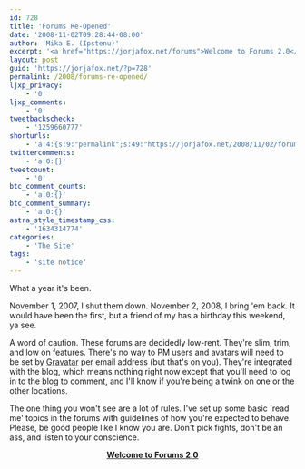 ```yaml
---
id: 728
title: 'Forums Re-Opened'
date: '2008-11-02T09:28:44-08:00'
author: 'Mika E. (Ipstenu)'
excerpt: '<a href="https://jorjafox.net/forums">Welcome to Forums 2.0</a>'
layout: post
guid: 'https://jorjafox.net/?p=728'
permalink: /2008/forums-re-opened/
ljxp_privacy:
    - '0'
ljxp_comments:
    - '0'
tweetbackscheck:
    - '1259660777'
shorturls:
    - 'a:4:{s:9:"permalink";s:49:"https://jorjafox.net/2008/11/02/forums-re-opened/";s:7:"tinyurl";s:25:"http://tinyurl.com/nwrrh3";s:4:"isgd";s:18:"http://is.gd/52Ywq";s:5:"bitly";s:20:"http://bit.ly/6Rjwuz";}'
twittercomments:
    - 'a:0:{}'
tweetcount:
    - '0'
btc_comment_counts:
    - 'a:0:{}'
btc_comment_summary:
    - 'a:0:{}'
astra_style_timestamp_css:
    - '1634314774'
categories:
    - 'The Site'
tags:
    - 'site notice'
---
```


What a year it's been.

November 1, 2007, I shut them down.  November 2, 2008, I bring 'em back.  It would have been the first, but a friend of my has a birthday this weekend, ya see.

A word of caution.  These forums are decidedly low-rent.  They're slim, trim, and low on features.  There's no way to PM users and avatars will need to be set by <a href="http://en.gravatar.com">Gravatar</a> per email address (but that's on you).  They're integrated with the blog, which means nothing right now except that you'll need to log in to the blog to comment, and I'll know if you're being a twink on one or the other locations.

The one thing you won't see are a lot of rules.  I've set up some basic 'read me' topics in the forums with guidelines of how you're expected to behave. Please, be good people like I know you are. Don't pick fights, don't be an ass, and listen to your conscience.

<center><b><a href="https://jorjafox.net/forums">Welcome to Forums 2.0</a></b></center>
